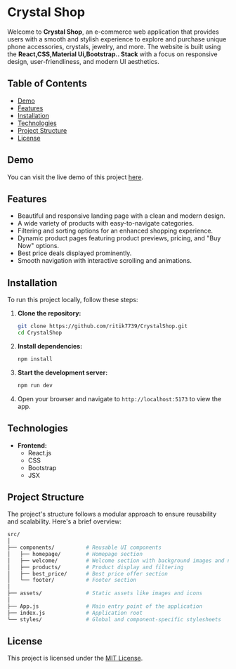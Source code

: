 # Crystal Shop

Welcome to **Crystal Shop**, an e-commerce web application that provides users with a smooth and stylish experience to explore and purchase unique phone accessories, crystals, jewelry, and more. The website is built using the **React,CSS,Material Ui,Bootstrap.. Stack** with a focus on responsive design, user-friendliness, and modern UI aesthetics.

## Table of Contents
- [Demo](#demo)
- [Features](#features)
- [Installation](#installation)
- [Technologies](#technologies)
- [Project Structure](#project-structure)
- [License](#license)

## Demo
You can visit the live demo of this project [here](https://crystal-shop-three.vercel.app/).

## Features
- Beautiful and responsive landing page with a clean and modern design.
- A wide variety of products with easy-to-navigate categories.
- Filtering and sorting options for an enhanced shopping experience.
- Dynamic product pages featuring product previews, pricing, and "Buy Now" options.
- Best price deals displayed prominently.
- Smooth navigation with interactive scrolling and animations.

## Installation

To run this project locally, follow these steps:

1. **Clone the repository:**
   ```bash
   git clone https://github.com/ritik7739/CrystalShop.git
   cd CrystalShop
   ```

2. **Install dependencies:**
   ```bash
   npm install
   ```

3. **Start the development server:**
   ```bash
   npm run dev
   ```

4. Open your browser and navigate to `http://localhost:5173` to view the app.

## Technologies
- **Frontend:**
  - React.js
  - CSS
  - Bootstrap
  - JSX

## Project Structure
The project's structure follows a modular approach to ensure reusability and scalability. Here's a brief overview:

```bash
src/
│
├── components/          # Reusable UI components
│   ├── homepage/        # Homepage section
│   ├── welcome/         # Welcome section with background images and navbar
│   ├── products/        # Product display and filtering
│   ├── best_price/      # Best price offer section
│   └── footer/          # Footer section
│
├── assets/              # Static assets like images and icons
│
├── App.js               # Main entry point of the application
├── index.js             # Application root
└── styles/              # Global and component-specific stylesheets
```

## License
This project is licensed under the [MIT License](LICENSE).
